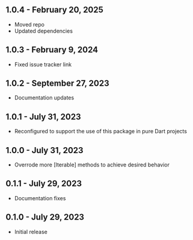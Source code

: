 ## 1.0.4 - February 20, 2025

- Moved repo
- Updated dependencies

## 1.0.3 - February 9, 2024

- Fixed issue tracker link

## 1.0.2 - September 27, 2023

- Documentation updates

## 1.0.1 - July 31, 2023

- Reconfigured to support the use of this package in pure Dart projects

## 1.0.0 - July 31, 2023

- Overrode more [Iterable] methods to achieve desired behavior

## 0.1.1 - July 29, 2023

- Documentation fixes

## 0.1.0 - July 29, 2023

- Initial release

